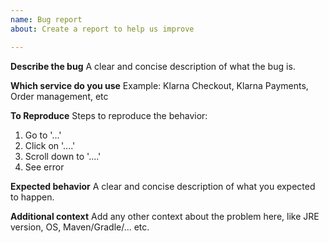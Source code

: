 ```yaml
---
name: Bug report
about: Create a report to help us improve

---
```


**Describe the bug**
A clear and concise description of what the bug is.

**Which service do you use**
Example: Klarna Checkout, Klarna Payments, Order management, etc

**To Reproduce**
Steps to reproduce the behavior:
1. Go to '...'
2. Click on '....'
3. Scroll down to '....'
4. See error

**Expected behavior**
A clear and concise description of what you expected to happen.

**Additional context**
Add any other context about the problem here, like JRE version, OS, Maven/Gradle/... etc.
